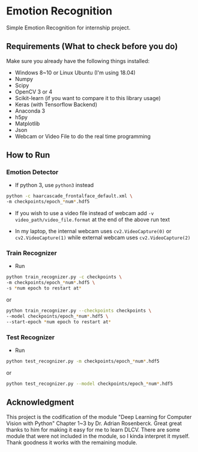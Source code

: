 # Emotion Recognition
Simple Emotion Recognition for internship project.

## Requirements (What to check before you do)
Make sure you already have the following things installed:
- Windows 8~10 or Linux Ubuntu (I'm using 18.04)
- Numpy
- Scipy
- OpenCV 3 or 4
- Scikit-learn (if you want to compare it to this library usage)
- Keras (with Tensorflow Backend)
- Anaconda 3
- h5py
- Matplotlib
- Json
- Webcam or Video File to do the real time programming

## How to Run
### Emotion Detector
- If python 3, use `python3` instead
```bash
python -c haarcascade_frontalface_default.xml \
-m checkpoints/epoch_*num*.hdf5
```
- If you wish to use a video file instead of webcam add ```-v video_path/video_file.format``` at the end of the above run text

- In my laptop, the internal webcam uses ```cv2.VideoCapture(0)``` or ```cv2.VideoCapture(1)``` while external webcam uses ```cv2.VideoCapture(2)```

### Train Recognizer
- Run
```bash
python train_recognizer.py -c checkpoints \
-m checkpoints/epoch_*num*.hdf5 \
-s *num epoch to restart at*
```
or 
```bash
python train_recognizer.py --checkpoints checkpoints \
--model checkpoints/epoch_*num*.hdf5 \
--start-epoch *num epoch to restart at*
```


### Test Recognizer 
- Run
```bash
python test_recognizer.py -m checkpoints/epoch_*num*.hdf5
```
or
```bash
python test_recognizer.py --model checkpoints/epoch_*num*.hdf5
```


## Acknowledgment
This project is the codification of the module "Deep Learning for Computer Vision with Python" Chapter 1~3 by Dr. Adrian Rosenberck.
Great great thanks to him for making it easy for me to learn DLCV.
There are some module that were not included in the module, so I kinda interpret it myself. Thank goodness it works with the remaining module.

